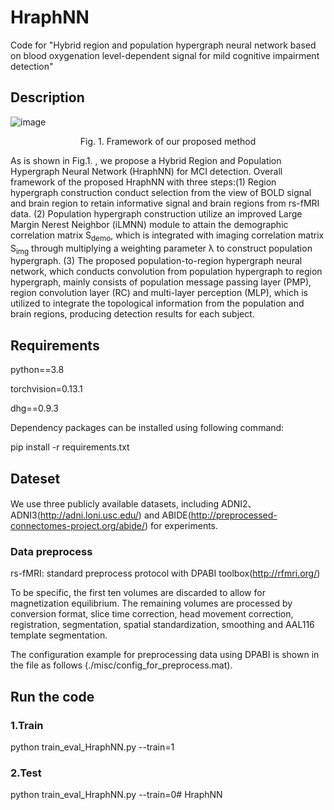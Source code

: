 # HraphNN
Code for "Hybrid region and population hypergraph neural network based on blood oxygenation level-dependent signal for mild cognitive impairment detection"

## Description
![image](https://github.com/lh-wu/HraphNN/edit/main/misc/HraphNN.png)
<p align="center">Fig. 1. Framework of our proposed method</p>

As is shown in Fig.1. , we propose a Hybrid Region and Population Hypergraph Neural Network (HraphNN) for MCI detection. Overall framework of the proposed HraphNN with three steps:(1) Region hypergraph construction conduct selection from the view of BOLD signal and brain region to retain informative signal and brain regions from rs-fMRI data. (2) Population hypergraph construction utilize an improved Large Margin Nerest Neighbor (iLMNN) module to attain the demographic correlation matrix S<sub>demo</sub>, which is integrated with imaging correlation matrix S<sub>img</sub> through multiplying a weighting parameter &lambda; to construct population hypergraph. (3) The proposed population-to-region hypergraph neural network, which conducts convolution from population hypergraph to region hypergraph, mainly consists of population message passing layer (PMP), region convolution layer (RC) and multi-layer perception (MLP), which is utilized to integrate the topological information from the population and brain regions, producing detection results for each subject.

## Requirements
python==3.8

torchvision=0.13.1

dhg==0.9.3

Dependency packages can be installed using following command:

pip install -r requirements.txt

## Dateset

We use three publicly available datasets, including ADNI2、ADNI3(http://adni.loni.usc.edu/) and ABIDE(http://preprocessed-connectomes-project.org/abide/) for experiments.


### Data preprocess
rs-fMRI: standard preprocess protocol with DPABI toolbox(http://rfmri.org/)

To be specific, the first ten volumes are discarded to allow for magnetization equilibrium. The remaining volumes are processed by conversion format, slice time correction, head movement correction, registration, segmentation, spatial standardization, smoothing and AAL116 template segmentation.

The configuration example for preprocessing data using DPABI is shown in the file as follows (./misc/config_for_preprocess.mat).

## Run the code

### 1.Train
python train_eval_HraphNN.py --train=1

### 2.Test
python train_eval_HraphNN.py --train=0# HraphNN

